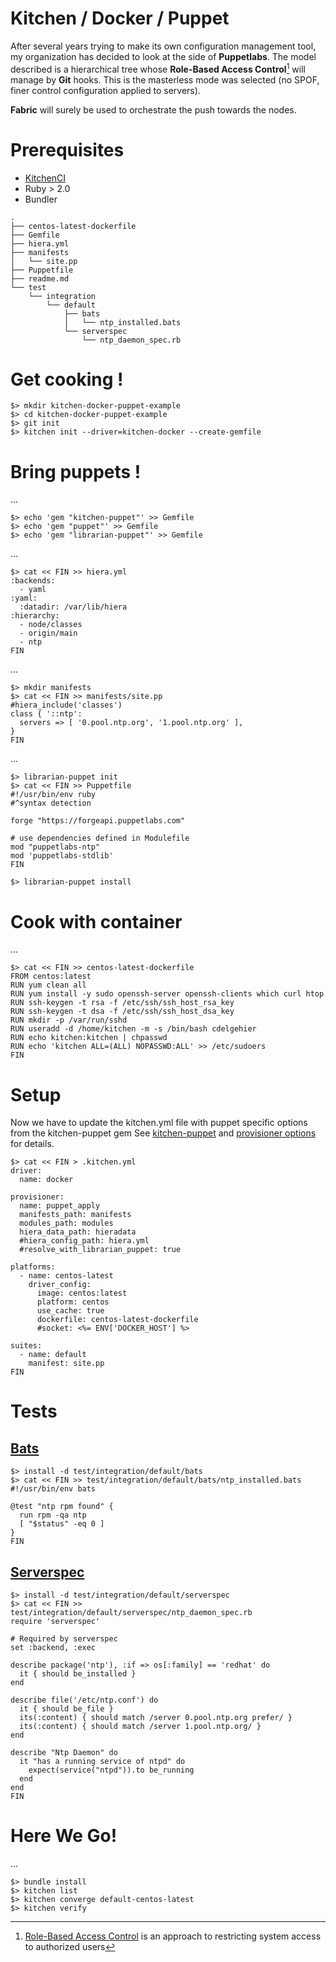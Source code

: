 Kitchen / Docker / Puppet
===================

After several years trying to make its own configuration management tool, my organization has decided to look at the side of **Puppetlabs**.
The model described is a hierarchical tree whose **Role-Based Access Control**[^RBAC] will manage by **Git** hooks. This is the masterless mode was selected (no SPOF, finer control configuration applied to servers).

**Fabric** will surely be used to orchestrate the push towards the nodes.

Prerequisites
=============

- [KitchenCI](http://kitchen.ci/) 
- Ruby > 2.0
- Bundler

```
.
├── centos-latest-dockerfile
├── Gemfile
├── hiera.yml
├── manifests
│   └── site.pp
├── Puppetfile
├── readme.md
└── test
    └── integration
        └── default
            ├── bats
            │   └── ntp_installed.bats
            └── serverspec
                └── ntp_daemon_spec.rb
```
Get cooking !
=============

```
$> mkdir kitchen-docker-puppet-example
$> cd kitchen-docker-puppet-example
$> git init
$> kitchen init --driver=kitchen-docker --create-gemfile
```

Bring puppets !
===============

...

```
$> echo 'gem "kitchen-puppet"' >> Gemfile
$> echo 'gem "puppet"' >> Gemfile
$> echo 'gem "librarian-puppet"' >> Gemfile
```
...
```
$> cat << FIN >> hiera.yml
:backends:
  - yaml
:yaml:
  :datadir: /var/lib/hiera
:hierarchy:
  - node/classes
  - origin/main
  - ntp
FIN
```
...
```
$> mkdir manifests
$> cat << FIN >> manifests/site.pp
#hiera_include('classes')
class { '::ntp':
  servers => [ '0.pool.ntp.org', '1.pool.ntp.org' ],
}
FIN
```
...
```
$> librarian-puppet init
$> cat << FIN >> Puppetfile
#!/usr/bin/env ruby
#^syntax detection

forge "https://forgeapi.puppetlabs.com"

# use dependencies defined in Modulefile
mod "puppetlabs-ntp"
mod 'puppetlabs-stdlib'
FIN

$> librarian-puppet install
```

Cook with container
===================

...
```
$> cat << FIN >> centos-latest-dockerfile
FROM centos:latest
RUN yum clean all
RUN yum install -y sudo openssh-server openssh-clients which curl htop
RUN ssh-keygen -t rsa -f /etc/ssh/ssh_host_rsa_key
RUN ssh-keygen -t dsa -f /etc/ssh/ssh_host_dsa_key
RUN mkdir -p /var/run/sshd
RUN useradd -d /home/kitchen -m -s /bin/bash cdelgehier
RUN echo kitchen:kitchen | chpasswd
RUN echo 'kitchen ALL=(ALL) NOPASSWD:ALL' >> /etc/sudoers
FIN
```

Setup
=====

Now we have to update the kitchen.yml file with puppet specific options from the kitchen-puppet gem See [kitchen-puppet](https://github.com/neillturner/kitchen-puppet) and [provisioner options](https://github.com/neillturner/kitchen-puppet/blob/master/provisioner_options.md) for details.
```
$> cat << FIN > .kitchen.yml
driver:
  name: docker

provisioner:
  name: puppet_apply
  manifests_path: manifests
  modules_path: modules
  hiera_data_path: hieradata
  #hiera_config_path: hiera.yml
  #resolve_with_librarian_puppet: true

platforms:
  - name: centos-latest
    driver_config:
      image: centos:latest
      platform: centos 
      use_cache: true
      dockerfile: centos-latest-dockerfile
      #socket: <%= ENV['DOCKER_HOST'] %>

suites:
  - name: default
    manifest: site.pp
FIN
```

Tests
=====

[Bats](https://github.com/sstephenson/bats)
----------
```
$> install -d test/integration/default/bats
$> cat << FIN >> test/integration/default/bats/ntp_installed.bats
#!/usr/bin/env bats

@test "ntp rpm found" {
  run rpm -qa ntp
  [ "$status" -eq 0 ]
}
FIN
```

[Serverspec](http://serverspec.org/)
----------

```
$> install -d test/integration/default/serverspec
$> cat << FIN >> test/integration/default/serverspec/ntp_daemon_spec.rb 
require 'serverspec'

# Required by serverspec
set :backend, :exec

describe package('ntp'), :if => os[:family] == 'redhat' do
  it { should be_installed }
end

describe file('/etc/ntp.conf') do
  it { should be_file }
  its(:content) { should match /server 0.pool.ntp.org prefer/ }
  its(:content) { should match /server 1.pool.ntp.org/ }
end

describe "Ntp Daemon" do
  it "has a running service of ntpd" do
    expect(service("ntpd")).to be_running
  end
end
FIN
```

<i class="icon-cog"></i>Here We Go! 
=====
...
```
$> bundle install
$> kitchen list
$> kitchen converge default-centos-latest
$> kitchen verify
```


[^RBAC]: [Role-Based Access Control](http://en.wikipedia.org/wiki/Role-based_access_control)  is an approach to restricting system access to authorized users




